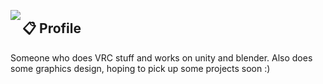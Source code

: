 <a href="https://discord.com/users/549798195027247104"><img align="left" src="https://lanyard.ushiekane.dev/api/549798195027247104?borderRadius=8px&hideDiscrim=true&idleMessage=Currently%20doing%20Ushie%20stuff"/></a>

## 📋 Profile

Someone who does VRC stuff and works on unity and blender. Also does some graphics design, hoping to pick up some projects soon :)
